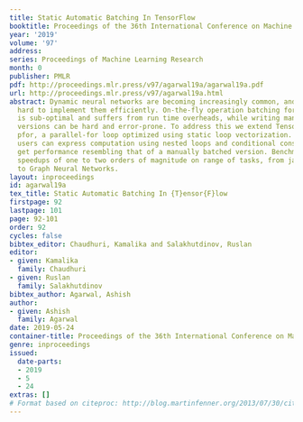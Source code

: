 ```yaml
---
title: Static Automatic Batching In TensorFlow
booktitle: Proceedings of the 36th International Conference on Machine Learning
year: '2019'
volume: '97'
address: 
series: Proceedings of Machine Learning Research
month: 0
publisher: PMLR
pdf: http://proceedings.mlr.press/v97/agarwal19a/agarwal19a.pdf
url: http://proceedings.mlr.press/v97/agarwal19a.html
abstract: Dynamic neural networks are becoming increasingly common, and yet it is
  hard to implement them efficiently. On-the-fly operation batching for such models
  is sub-optimal and suffers from run time overheads, while writing manually batched
  versions can be hard and error-prone. To address this we extend TensorFlow with
  pfor, a parallel-for loop optimized using static loop vectorization. With pfor,
  users can express computation using nested loops and conditional constructs, but
  get performance resembling that of a manually batched version. Benchmarks demonstrate
  speedups of one to two orders of magnitude on range of tasks, from jacobian computation,
  to Graph Neural Networks.
layout: inproceedings
id: agarwal19a
tex_title: Static Automatic Batching In {T}ensor{F}low
firstpage: 92
lastpage: 101
page: 92-101
order: 92
cycles: false
bibtex_editor: Chaudhuri, Kamalika and Salakhutdinov, Ruslan
editor:
- given: Kamalika
  family: Chaudhuri
- given: Ruslan
  family: Salakhutdinov
bibtex_author: Agarwal, Ashish
author:
- given: Ashish
  family: Agarwal
date: 2019-05-24
container-title: Proceedings of the 36th International Conference on Machine Learning
genre: inproceedings
issued:
  date-parts:
  - 2019
  - 5
  - 24
extras: []
# Format based on citeproc: http://blog.martinfenner.org/2013/07/30/citeproc-yaml-for-bibliographies/
---
```

